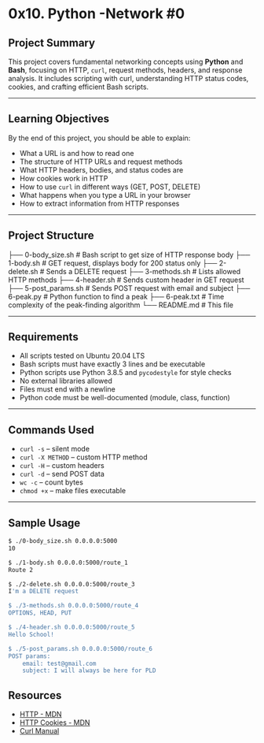 # 0x10. Python -Network #0

##  Project Summary

This project covers fundamental networking concepts using **Python** and **Bash**, focusing on HTTP, `curl`, request methods, headers, and response analysis. It includes scripting with curl, understanding HTTP status codes, cookies, and crafting efficient Bash scripts.

---

##  Learning Objectives

By the end of this project, you should be able to explain:

- What a URL is and how to read one
- The structure of HTTP URLs and request methods
- What HTTP headers, bodies, and status codes are
- How cookies work in HTTP
- How to use `curl` in different ways (GET, POST, DELETE)
- What happens when you type a URL in your browser
- How to extract information from HTTP responses

---

## Project Structure

├── 0-body_size.sh # Bash script to get size of HTTP response body
├── 1-body.sh # GET request, displays body for 200 status only
├── 2-delete.sh # Sends a DELETE request
├── 3-methods.sh # Lists allowed HTTP methods
├── 4-header.sh # Sends custom header in GET request
├── 5-post_params.sh # Sends POST request with email and subject
├── 6-peak.py # Python function to find a peak
├── 6-peak.txt # Time complexity of the peak-finding algorithm
└── README.md # This file

---

##  Requirements

- All scripts tested on Ubuntu 20.04 LTS
- Bash scripts must have exactly 3 lines and be executable
- Python scripts use Python 3.8.5 and `pycodestyle` for style checks
- No external libraries allowed
- Files must end with a newline
- Python code must be well-documented (module, class, function)

---

##  Commands Used

- `curl -s` – silent mode
- `curl -X METHOD` – custom HTTP method
- `curl -H` – custom headers
- `curl -d` – send POST data
- `wc -c` – count bytes
- `chmod +x` – make files executable

---

##  Sample Usage

```bash
$ ./0-body_size.sh 0.0.0.0:5000
10

$ ./1-body.sh 0.0.0.0:5000/route_1
Route 2

$ ./2-delete.sh 0.0.0.0:5000/route_3
I'm a DELETE request

$ ./3-methods.sh 0.0.0.0:5000/route_4
OPTIONS, HEAD, PUT

$ ./4-header.sh 0.0.0.0:5000/route_5
Hello School!

$ ./5-post_params.sh 0.0.0.0:5000/route_6
POST params:
    email: test@gmail.com
    subject: I will always be here for PLD
```
## Resources

- [HTTP - MDN](https://developer.mozilla.org/en-US/docs/Web/HTTP)
- [HTTP Cookies - MDN](https://developer.mozilla.org/en-US/docs/Web/HTTP/Cookies)
- [Curl Manual](https://curl.se/docs/)
